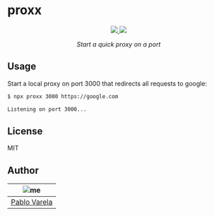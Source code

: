 # proxx

<p align="center">
  <a href="https://github.com/pablopunk/miny"><img src="https://img.shields.io/badge/made_with-miny-1eced8.svg" /> </a>
  <a href="https://www.npmjs.com/package/proxx"><img src="https://img.shields.io/npm/dt/proxx.svg" /></a>
</p>

<p align="center">
  <i>Start a quick proxy on a port</i>
</p>


## Usage

Start a local proxy on port 3000 that redirects all requests to google:

```sh
$ npx proxx 3000 https://google.com

Listening on port 3000...
```


## License

MIT


## Author

| ![me](https://gravatar.com/avatar/522e6a2f38c7cb6842edc552800034d6?size=100)           |
| --------------------------------- |
| [Pablo Varela](https://pablopunk.com)   |

